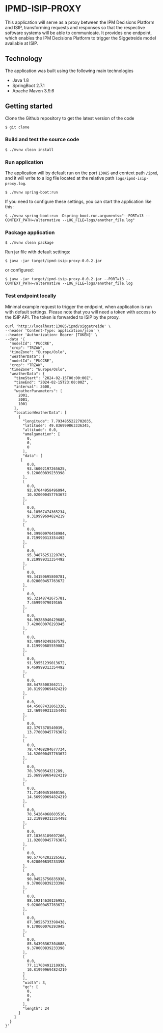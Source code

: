 # IPMD-ISIP-PROXY

This application will serve as a proxy between the IPM Decisions Platform and ISIP, transforming requests and responses
so that the respective software systems will be able to communicate. It provides one endpoint, which enables the
IPM Decisions Platform to trigger the Siggetreide model available at ISIP.

## Technology

The application was built using the following main technologies

- Java 1.8
- SpringBoot 2.7.1
- Apache Maven 3.9.6

## Getting started

Clone the Github repository to get the latest version of the code

```
$ git clone 
```

### Build and test the source code

```
$ ./mvnw clean install 
```

### Run application

The application will by default run on the port `13085` and context path `/ipmd`, and it will write to a log file located at the relative path `logs/ipmd-isip-proxy.log`.

```
$ ./mvnw spring-boot:run
```

If you need to configure these settings, you can start the application like this:

```
$ ./mvnw spring-boot:run -Dspring-boot.run.arguments="--PORT=13 --CONTEXT_PATH=/alternative --LOG_FILE=logs/another_file.log"
```

### Package application

```
$ ./mvnw clean package
```

Run jar file with default settings:
```
$ java -jar target/ipmd-isip-proxy-0.0.2.jar
```
or configured:
```
$ java -jar target/ipmd-isip-proxy-0.0.2.jar --PORT=13 --CONTEXT_PATH=/alternative --LOG_FILE=logs/another_file.log
```

### Test endpoint locally

Minimal example request to trigger the endpoint, when application is run with default settings. Please note that you will need a token with access to the ISIP API.
The token is forwarded to ISIP by the proxy.

```
curl 'http://localhost:13085/ipmd/siggetreide' \
--header 'Content-Type: application/json' \
--header 'Authorization: Bearer [TOKEN]' \
--data '{
  "modelId": "PUCCRE",
  "crop": "TRZAW",
  "timeZone": "Europe/Oslo",
  "weatherData": {
  "modelId": "PUCCRE",
  "crop": "TRZAW",
  "timeZone": "Europe/Oslo",
  "weatherData": {
    "timeStart": "2024-02-15T00:00:00Z",
    "timeEnd": "2024-02-15T23:00:00Z",
    "interval": 3600,
    "weatherParameters": [
      2001,
      3001,
      1001
    ],
    "locationWeatherData": [
      {
        "longitude": 7.7934855222702035,
        "latitude": 49.836999863336345,
        "altitude": 0.0,
        "amalgamation": [
          0,
          0,
          0
        ],
        "data": [
       [
          0.0,
          93.46002197265625,
          9.120000839233398
        ],
        [
          0.0,
          92.87644958496094,
          10.020000457763672
        ],
        [
          0.0,
          94.10567474365234,
          9.319999694824219
        ],
        [
          0.0,
          94.39900970458984,
          8.719999313354492
        ],
        [
          0.0,
          95.34876251220703,
          8.219999313354492
        ],
        [
          0.0,
          95.34150695800781,
          8.020000457763672
        ],
        [
          0.0,
          95.32148742675781,
          7.46999979019165
        ],
        [
          0.0,
          94.99288940429688,
          7.420000076293945
        ],
        [
          0.0,
          93.40949249267578,
          8.119999885559082
        ],
        [
          0.0,
          91.59551239013672,
          9.469999313354492
        ],
        [
          0.0,
          88.6478500366211,
          10.819999694824219
        ],
        [
          0.0,
          84.45087432861328,
          12.469999313354492
        ],
        [
          0.0,
          82.3797378540039,
          13.770000457763672
        ],
        [
          0.0,
          78.47408294677734,
          14.520000457763672
        ],
        [
          0.0,
          70.3790054321289,
          15.069999694824219
        ],
        [
          0.0,
          71.71400451660156,
          14.569999694824219
        ],
        [
          0.0,
          78.54264068603516,
          13.219999313354492
        ],
        [
          0.0,
          87.18363189697266,
          11.020000457763672
        ],
        [
          0.0,
          90.67764282226562,
          9.620000839233398
        ],
        [
          0.0,
          90.04525756835938,
          9.370000839233398
        ],
        [
          0.0,
          88.19214630126953,
          9.020000457763672
        ],
        [
          0.0,
          87.30526733398438,
          9.170000076293945
        ],
        [
          0.0,
          85.84396362304688,
          9.370000839233398
        ],
        [
          0.0,
          77.11703491210938,
          10.819999694824219
        ]
        ],
        "width": 3,
        "qc": [
          0,
          0,
          0
        ],
        "length": 24
      }
    ]
  }
}'
```


